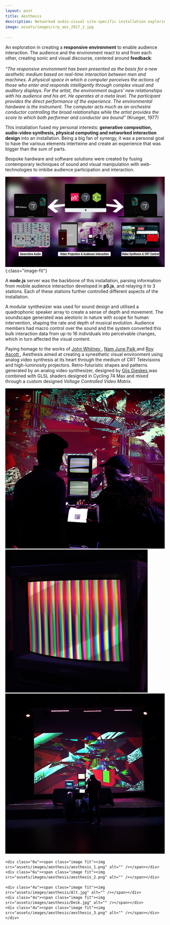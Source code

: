 ```yaml
---
layout: post
title: Aesthesis
description: Networked audio-visual site-specific installation exploring relationships between space, time and audience interaction. London 2017.
image: assets/images/crp_aes_2017_2.jpg

---
```


An exploration in creating a **responsive environment** to enable audience interaction.  The audience and the environment react to and from each other, creating sonic and visual discourse, centered around **feedback**:
<br>
<br>
*“The responsive environment has been presented as the basis for a new aesthetic medium based on real-time interaction between men and machines. A physical space in which a computer perceives the actions of those who enter and responds intelligently through complex visual and auditory displays. For the artist, the environment augurs’ new relationships with his audience and his art. He operates at a meta level. The participant provides the direct performance of the experience. The environmental hardware is the instrument. The computer acts much as an orchestra conductor controlling the broad relationships while the artist provides the score to which both performer and conductor are bound”* (Krueger, 1977)

This installation fused my personal interests: **generative composition, audio-video synthesis, physical computing and networked interaction design** into an installation. Being a big fan of synergy, it was a personal goal to have the various elements intertwine and create an experience that was bigger than the sum of parts.

Bespoke hardware and software solutions were created by fusing contemporary techniques of sound and visual manipulation with web-technologies to imbibe audience participation and interaction.

![System Overview](assets/images/Aesthesis_Overview_Main.png){:class="image-fit"}

A **node.js** server was the backbone of this installation, parsing information from mobile audience interaction developed in **p5.js**, and relaying it to 3 stations. Each of these stations further controlled different aspects of the installation.

A modular synthesizer was used for sound design and utilised a quadrophonic speaker array to create a sense of depth and movement. The soundscape generated was aleotoric in nature with scope for human intervention, shaping the rate and depth of musical evolution. Audience members had macro control over the sound and the system converted this bulk interaction data from up-to 16 individuals into perceivable changes, which in turn affected the visual content.

Paying homage to the works of <a href="https://bit.ly/2J7sUO6"> John Whitney </a>, <a href="https://bit.ly/2J9toDy"> Nam June Paik </a> and <a href="https://bit.ly/2diZ4HT"> Roy Ascott </a>, Aesthesis aimed at creating a synesthetic visual environment using analog video synthesis at its heart through the medium of CRT Televisions and high-luminosity projectors. Retro-futuristic shapes and patterns generated by an analog video synthesizer, designed by <a href="http://gieskes.nl/"> Gijs Gieskes </a> was combined with GLSL shaders designed in Cycling 74 Max and mixed through a custom designed *Voltage Controlled Video Matrix*.

<div class="box alt">
	<div class="row 50% uniform">
		<div class="4u"><span class="image fit"><img src="assets/images/aesthesis/Grafix.jpg" alt="" /></span></div>
		<div class="4u"><span class="image fit"><img src="assets/images/aesthesis/TV.jpg" alt="" /></span></div>
		<div class="4u$"><span class="image fit"><img src="assets/images/aesthesis/Wide.jpg" alt="" /></span></div>

    <div class="6u"><span class="image fit"><img src="assets/images/aesthesis/aesthesis_1.png" alt="" /></span></div>
    <div class="6u"><span class="image fit"><img src="assets/images/aesthesis/aesthesis_2.png" alt="" /></span></div>

    <div class="4u"><span class="image fit"><img src="assets/images/aesthesis/Alt.jpg" alt="" /></span></div>
    <div class="4u"><span class="image fit"><img src="assets/images/aesthesis/Desk.jpg" alt="" /></span></div>
    <div class="4u"><span class="image fit"><img src="assets/images/aesthesis/aesthesis_3.png" alt="" /></span></div>
	</div>
</div>
